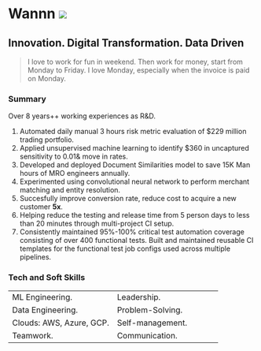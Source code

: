 # Wannn <img src="https://img.shields.io/badge/accepting__freelance__work-true-brightgreen.svg" style="max-width: 100%;">

## Innovation. Digital Transformation. Data Driven

> I love to work for fun in weekend. Then work for money, start from Monday to Friday. I love Monday, especially when the invoice is paid on Monday.

### Summary

Over 8 years++ working experiences as R&D.

1. Automated daily manual 3 hours risk metric evaluation of $229 million trading portfolio.
2. Applied unsupervised machine learning to identify $360 in uncaptured sensitivity to 0.01& move in rates.
3. Developed and deployed Document Similarities model to save 15K Man hours of MRO engineers annually.
4. Experimented using convolutional neural network to perform merchant matching and entity resolution.
5. Succesfully improve conversion rate, reduce cost to acquire a new customer **5x**.
6. Helping reduce the testing and release time from 5 person days to less than 20 minutes through multi-project CI setup.
7. Consistently maintained 95%-100% critical test automation coverage consisting of over 400 functional tests. Built and maintained reusable CI templates for the functional test job configs used across multiple pipelines.

### Tech and Soft Skills

<table>
<tr>
<td width="50%"">
ML Engineering.
</td>
<td width="50%">
Leadership.
</td>
</tr>
<tr>
<td width="50%"">
Data Engineering.
</td>
<td width="50%">
Problem-Solving.
</td>
</tr>
<tr>
<td width="50%"">
Clouds: AWS, Azure, GCP.
</td>
<td width="50%">
Self-management.
</td>
</tr>
<tr>
<td width="50%"">
Teamwork.
</td>
<td width="50%">
Communication.
</td>
</tr>
</table>


<!--
**travelinseven/travelinseven** is a ✨ _special_ ✨ repository because its `README.md` (this file) appears on your GitHub profile.

Here are some ideas to get you started:

- 🔭 I’m currently working on ...
- 🌱 I’m currently learning ...
- 👯 I’m looking to collaborate on ...
- 🤔 I’m looking for help with ...
- 💬 Ask me about ...
- 📫 How to reach me: ...
- 😄 Pronouns: ...
- ⚡ Fun fact: ...
-->
